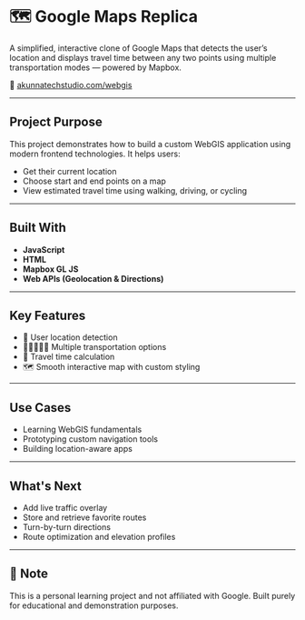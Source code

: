 # 🗺️ Google Maps Replica

A simplified, interactive clone of Google Maps that detects the user’s location and displays travel time between any two points using multiple transportation modes — powered by Mapbox.

🔗 [akunnatechstudio.com/webgis](https://akunnatechstudio.com/webgis)

---

## Project Purpose

This project demonstrates how to build a custom WebGIS application using modern frontend technologies. It helps users:

* Get their current location
* Choose start and end points on a map
* View estimated travel time using walking, driving, or cycling

---

## Built With

* **JavaScript**
* **HTML**
* **Mapbox GL JS**
* **Web APIs (Geolocation & Directions)**

---

## Key Features

* 📍 User location detection
* 🚶‍♀️🚴‍♂️🚗 Multiple transportation options
* 🧭 Travel time calculation
* 🗺️ Smooth interactive map with custom styling

---

## Use Cases

* Learning WebGIS fundamentals
* Prototyping custom navigation tools
* Building location-aware apps

---

## What's Next

* Add live traffic overlay
* Store and retrieve favorite routes
* Turn-by-turn directions
* Route optimization and elevation profiles

---

## 📌 Note

This is a personal learning project and not affiliated with Google. Built purely for educational and demonstration purposes.


